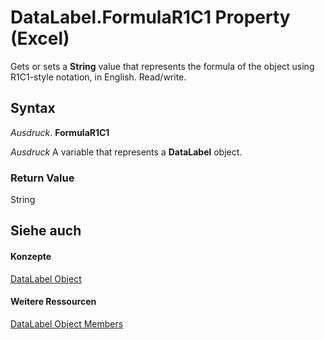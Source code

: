 
# DataLabel.FormulaR1C1 Property (Excel)

Gets or sets a  **String** value that represents the formula of the object using R1C1-style notation, in English. Read/write.


## Syntax

 _Ausdruck_. **FormulaR1C1**

 _Ausdruck_ A variable that represents a **DataLabel** object.


### Return Value

String


## Siehe auch


#### Konzepte


[DataLabel Object](bb342572-8761-b326-548a-98455172f9a8.md)
#### Weitere Ressourcen


[DataLabel Object Members](http://msdn.microsoft.com/library/176c4f7f-c6ef-c8cb-3983-6dd39435f793%28Office.15%29.aspx)